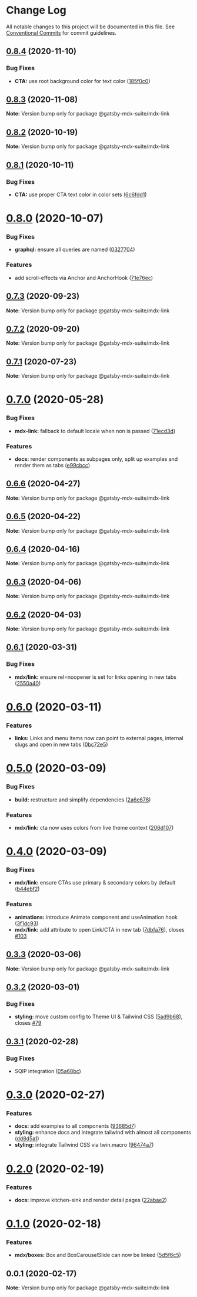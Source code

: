 # Change Log

All notable changes to this project will be documented in this file.
See [Conventional Commits](https://conventionalcommits.org) for commit guidelines.

## [0.8.4](https://github.com/axe312ger/gatsby-mdx-suite/compare/@gatsby-mdx-suite/mdx-link@0.8.3...@gatsby-mdx-suite/mdx-link@0.8.4) (2020-11-10)


### Bug Fixes

* **CTA:** use root background color for text color ([185f0c0](https://github.com/axe312ger/gatsby-mdx-suite/commit/185f0c0c1c00bfe52fcdb6b0463e2d4ccd0e88c5))





## [0.8.3](https://github.com/axe312ger/gatsby-mdx-suite/compare/@gatsby-mdx-suite/mdx-link@0.8.2...@gatsby-mdx-suite/mdx-link@0.8.3) (2020-11-08)

**Note:** Version bump only for package @gatsby-mdx-suite/mdx-link





## [0.8.2](https://github.com/axe312ger/gatsby-mdx-suite/compare/@gatsby-mdx-suite/mdx-link@0.8.1...@gatsby-mdx-suite/mdx-link@0.8.2) (2020-10-19)

**Note:** Version bump only for package @gatsby-mdx-suite/mdx-link





## [0.8.1](https://github.com/axe312ger/gatsby-mdx-suite/compare/@gatsby-mdx-suite/mdx-link@0.8.0...@gatsby-mdx-suite/mdx-link@0.8.1) (2020-10-11)


### Bug Fixes

* **CTA:** use proper CTA text color in color sets ([6c6fdd1](https://github.com/axe312ger/gatsby-mdx-suite/commit/6c6fdd1adb345689d4ecefc26effe8cac468c103))





# [0.8.0](https://github.com/axe312ger/gatsby-mdx-suite/compare/@gatsby-mdx-suite/mdx-link@0.7.3...@gatsby-mdx-suite/mdx-link@0.8.0) (2020-10-07)


### Bug Fixes

* **graphql:** ensure all queries are named ([0327704](https://github.com/axe312ger/gatsby-mdx-suite/commit/03277047683a7a4383022e93641661c7dde3b72c))


### Features

* add scroll-effects via Anchor and AnchorHook ([71e76ec](https://github.com/axe312ger/gatsby-mdx-suite/commit/71e76ec1f6e2da39e0b584523b332ca2a7479cd9))





## [0.7.3](https://github.com/axe312ger/gatsby-mdx-suite/compare/@gatsby-mdx-suite/mdx-link@0.7.2...@gatsby-mdx-suite/mdx-link@0.7.3) (2020-09-23)

**Note:** Version bump only for package @gatsby-mdx-suite/mdx-link





## [0.7.2](https://github.com/axe312ger/gatsby-mdx-suite/compare/@gatsby-mdx-suite/mdx-link@0.7.1...@gatsby-mdx-suite/mdx-link@0.7.2) (2020-09-20)

**Note:** Version bump only for package @gatsby-mdx-suite/mdx-link





## [0.7.1](https://github.com/axe312ger/gatsby-mdx-suite/compare/@gatsby-mdx-suite/mdx-link@0.7.0...@gatsby-mdx-suite/mdx-link@0.7.1) (2020-07-23)

**Note:** Version bump only for package @gatsby-mdx-suite/mdx-link





# [0.7.0](https://github.com/axe312ger/gatsby-suite-mdx/compare/@gatsby-mdx-suite/mdx-link@0.6.6...@gatsby-mdx-suite/mdx-link@0.7.0) (2020-05-28)


### Bug Fixes

* **mdx-link:** fallback to default locale when non is passed ([71ecd3d](https://github.com/axe312ger/gatsby-suite-mdx/commit/71ecd3d6a8c755f589b2a4919e6283cd45f03cbd))


### Features

* **docs:** render components as subpages only, split up examples and render them as tabs ([e99cbcc](https://github.com/axe312ger/gatsby-suite-mdx/commit/e99cbcc1dc6ef76b1d419d8678628fd93dbef9c2))





## [0.6.6](https://github.com/axe312ger/gatsby-suite-mdx/compare/@gatsby-mdx-suite/mdx-link@0.6.5...@gatsby-mdx-suite/mdx-link@0.6.6) (2020-04-27)

**Note:** Version bump only for package @gatsby-mdx-suite/mdx-link





## [0.6.5](https://github.com/axe312ger/gatsby-suite-mdx/compare/@gatsby-mdx-suite/mdx-link@0.6.4...@gatsby-mdx-suite/mdx-link@0.6.5) (2020-04-22)

**Note:** Version bump only for package @gatsby-mdx-suite/mdx-link





## [0.6.4](https://github.com/axe312ger/gatsby-suite-mdx/compare/@gatsby-mdx-suite/mdx-link@0.6.3...@gatsby-mdx-suite/mdx-link@0.6.4) (2020-04-16)

**Note:** Version bump only for package @gatsby-mdx-suite/mdx-link





## [0.6.3](https://github.com/axe312ger/gatsby-suite-mdx/compare/@gatsby-mdx-suite/mdx-link@0.6.2...@gatsby-mdx-suite/mdx-link@0.6.3) (2020-04-06)

**Note:** Version bump only for package @gatsby-mdx-suite/mdx-link





## [0.6.2](https://github.com/axe312ger/gatsby-suite-mdx/compare/@gatsby-mdx-suite/mdx-link@0.6.1...@gatsby-mdx-suite/mdx-link@0.6.2) (2020-04-03)

**Note:** Version bump only for package @gatsby-mdx-suite/mdx-link





## [0.6.1](https://github.com/axe312ger/gatsby-suite-mdx/compare/@gatsby-mdx-suite/mdx-link@0.6.0...@gatsby-mdx-suite/mdx-link@0.6.1) (2020-03-31)


### Bug Fixes

* **mdx/link:** ensure rel=noopener is set for links opening in new tabs ([2550a40](https://github.com/axe312ger/gatsby-suite-mdx/commit/2550a40ee229d68146be6d10bd3520e71b75d5a5))





# [0.6.0](https://github.com/axe312ger/gatsby-suite-mdx/compare/@gatsby-mdx-suite/mdx-link@0.5.0...@gatsby-mdx-suite/mdx-link@0.6.0) (2020-03-11)


### Features

* **links:** Links and menu items now can point to external pages, internal slugs and open in new tabs ([0bc72e5](https://github.com/axe312ger/gatsby-suite-mdx/commit/0bc72e5128aed977f0834bc3e237fc96a169894d))





# [0.5.0](https://github.com/axe312ger/gatsby-mdx-suite/compare/@gatsby-mdx-suite/mdx-link@0.4.0...@gatsby-mdx-suite/mdx-link@0.5.0) (2020-03-09)


### Bug Fixes

* **build:** restructure and simplify dependencies ([2a6e678](https://github.com/axe312ger/gatsby-mdx-suite/commit/2a6e6784431358d1bc05f76912455c28ed565db0))


### Features

* **mdx/link:** cta now uses colors from live theme context ([206d107](https://github.com/axe312ger/gatsby-mdx-suite/commit/206d107dec6c3f11555d77a716574036a11e0d02))





# [0.4.0](https://github.com/axe312ger/gatsby-mdx-suite/compare/@gatsby-mdx-suite/mdx-link@0.3.3...@gatsby-mdx-suite/mdx-link@0.4.0) (2020-03-09)


### Bug Fixes

* **mdx/link:** ensure CTAs use primary & secondary colors by default ([b44ebf2](https://github.com/axe312ger/gatsby-mdx-suite/commit/b44ebf29a9c360c8c206b09aa41a52da6baa4234))


### Features

* **animations:** introduce Animate component and useAnimation hook ([3f1dc93](https://github.com/axe312ger/gatsby-mdx-suite/commit/3f1dc93ce4e2f57718c8f94a9f96aadc6b94014b))
* **mdx/link:** add attribute to open Link/CTA in new tab ([7dbfa76](https://github.com/axe312ger/gatsby-mdx-suite/commit/7dbfa76cc1047286a5e13f8b8dcaf3138d48263a)), closes [#103](https://github.com/axe312ger/gatsby-mdx-suite/issues/103)





## [0.3.3](https://github.com/axe312ger/gatsby-mdx-suite/compare/@gatsby-mdx-suite/mdx-link@0.3.2...@gatsby-mdx-suite/mdx-link@0.3.3) (2020-03-06)

**Note:** Version bump only for package @gatsby-mdx-suite/mdx-link





## [0.3.2](https://github.com/axe312ger/gatsby-mdx-suite/compare/@gatsby-mdx-suite/mdx-link@0.3.1...@gatsby-mdx-suite/mdx-link@0.3.2) (2020-03-01)


### Bug Fixes

* **styling:** move custom config to Theme UI & Tailwind CSS ([5ad9b68](https://github.com/axe312ger/gatsby-mdx-suite/commit/5ad9b68fe0e817169c212dd4eb67c847ee8e2049)), closes [#79](https://github.com/axe312ger/gatsby-mdx-suite/issues/79)





## [0.3.1](https://github.com/axe312ger/gatsby-mdx-suite/compare/@gatsby-mdx-suite/mdx-link@0.3.0...@gatsby-mdx-suite/mdx-link@0.3.1) (2020-02-28)


### Bug Fixes

* SQIP integration ([05a68bc](https://github.com/axe312ger/gatsby-mdx-suite/commit/05a68bcdfeb10faa4f516a48f0bbdad9c3d3eb63))





# [0.3.0](https://github.com/axe312ger/gatsby-mdx-suite/compare/@gatsby-mdx-suite/mdx-link@0.2.0...@gatsby-mdx-suite/mdx-link@0.3.0) (2020-02-27)


### Features

* **docs:** add examples to all components ([93685d7](https://github.com/axe312ger/gatsby-mdx-suite/commit/93685d78039085ecf68a3d6513716e678441e1f4))
* **styling:** enhance docs and integrate tailwind with almost all components ([dd8d5a1](https://github.com/axe312ger/gatsby-mdx-suite/commit/dd8d5a19bf7c973099388d6d561db56ed76dc027))
* **styling:** integrate Tailwind CSS via twin.macro ([96474a7](https://github.com/axe312ger/gatsby-mdx-suite/commit/96474a703ac61e77dfc71ab93e094954ef2e288a))





# [0.2.0](https://github.com/axe312ger/gatsby-mdx-suite/compare/@gatsby-mdx-suite/mdx-link@0.1.0...@gatsby-mdx-suite/mdx-link@0.2.0) (2020-02-19)


### Features

* **docs:** improve kitchen-sink and render detail pages ([22abae2](https://github.com/axe312ger/gatsby-mdx-suite/commit/22abae27ee2aaab5d6ead0c5957a1b27b379b223))





# [0.1.0](https://github.com/axe312ger/gatsby-mdx-suite/compare/@gatsby-mdx-suite/mdx-link@0.0.1...@gatsby-mdx-suite/mdx-link@0.1.0) (2020-02-18)


### Features

* **mdx/boxes:** Box and BoxCarouselSlide can now be linked ([5d5f6c5](https://github.com/axe312ger/gatsby-mdx-suite/commit/5d5f6c55ba2db1471e98e339c73ffae73f9af5d1))





## 0.0.1 (2020-02-17)

**Note:** Version bump only for package @gatsby-mdx-suite/mdx-link
